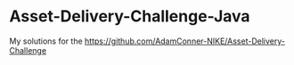 # Asset-Delivery-Challenge-Java

My solutions for the https://github.com/AdamConner-NIKE/Asset-Delivery-Challenge
